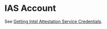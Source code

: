 # IAS Account

See [Getting Intel Attestation Service Credentials](../getting-intel-attestation-service-credentials/).
